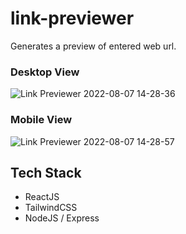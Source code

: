 # link-previewer

Generates a preview of entered web url.

### Desktop View
![Link Previewer 2022-08-07 14-28-36](https://user-images.githubusercontent.com/40262320/183283411-e2e9234e-3d0d-45cf-a8b5-5e4327720c8b.png)


### Mobile View
![Link Previewer 2022-08-07 14-28-57](https://user-images.githubusercontent.com/40262320/183283446-f3de5190-dc07-466e-8271-2499a3cb0d73.png)


## Tech Stack
- ReactJS
- TailwindCSS
- NodeJS / Express
